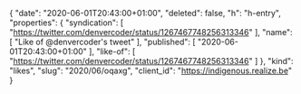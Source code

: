 {
  "date": "2020-06-01T20:43:00+01:00",
  "deleted": false,
  "h": "h-entry",
  "properties": {
    "syndication": [
      "https://twitter.com/denvercoder/status/1267467748256313346"
    ],
    "name": [
      "Like of @denvercoder's tweet"
    ],
    "published": [
      "2020-06-01T20:43:00+01:00"
    ],
    "like-of": [
      "https://twitter.com/denvercoder/status/1267467748256313346"
    ]
  },
  "kind": "likes",
  "slug": "2020/06/oqaxg",
  "client_id": "https://indigenous.realize.be"
}
